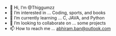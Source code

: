 - 👋 Hi, I’m @Thiggumzz
- 👀 I’m interested in ... Coding, sports, and books
- 🌱 I’m currently learning ... C, JAVA, and Python
- 💞️ I’m looking to collaborate on ... some projects 
- 📫 How to reach me ... abhiram.ban@outlook.com

<!---
Thiggumzz/Thiggumzz is a ✨ special ✨ repository because its `README.md` (this file) appears on your GitHub profile.
You can click the Preview link to take a look at your changes.
--->
